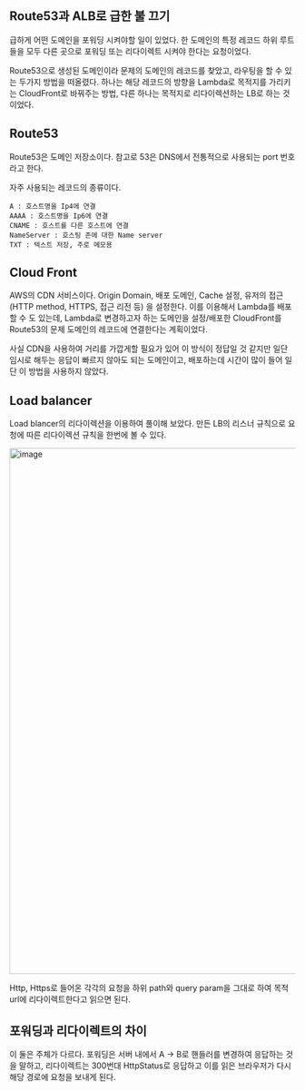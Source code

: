 
## Route53과 ALB로 급한 불 끄기

급하게 어떤 도메인을 포워딩 시켜야할 일이 있었다. 한 도메인의 특정 레코드 하위 루트들을 모두 다른 곳으로 포워딩 또는 리다이렉트 시켜야 한다는 요청이었다.    

Route53으로 생성된 도메인이라 문제의 도메인의 레코드를 찾았고, 라우팅을 할 수 있는 두가지 방법을 떠올렸다. 하나는 해당 레코드의 방향을 Lambda로 목적지를 가리키는 CloudFront로 바꿔주는 방법, 다른 하나는 목적지로 리다이렉션하는 LB로 하는 것이었다.

## Route53

Route53은 도메인 저장소이다. 참고로 53은 DNS에서 전통적으로 사용되는 port 번호라고 한다.

자주 사용되는 레코드의 종류이다.
```
A : 호스트명을 Ip4에 연결
AAAA : 호스트명을 Ip6에 연결
CNAME : 호스트를 다른 호스트에 연결
NameServer : 호스팅 존에 대한 Name server
TXT : 텍스트 저장, 주로 메모용 
```

## Cloud Front 
AWS의 CDN 서비스이다. Origin Domain, 배포 도메인, Cache 설정, 유저의 접근 (HTTP method, HTTPS, 접근 리전 등) 을 설정한다. 이를 이용해서 Lambda를 배포할 수 도 있는데, Lambda로 변경하고자 하는 도메인을 설정/배포한 CloudFront를 Route53의 문제 도메인의 레코드에 연결한다는 계획이었다.    

사실 CDN을 사용하여 거리를 가깝게할 필요가 있어 이 방식이 정답일 것 같지만 일단 임시로 해두는 응답이 빠르지 않아도 되는 도메인이고, 배포하는데 시간이 많이 들어 일단 이 방법을 사용하지 않았다.

## Load balancer

Load blancer의 리다이렉션을 이용하여 풀이해 보았다. 만든 LB의 리스너 규칙으로 요청에 따른 리다이렉션 규칙을 한번에 볼 수 있다.

<img width="927" alt="image" src="https://user-images.githubusercontent.com/46060746/201454464-7c7dff45-6902-4216-a189-c5f7d70bedf3.png">

 Http, Https로 들어온 각각의 요청을 하위 path와 query param을 그대로 하여 목적 url에 리다이렉트한다고 읽으면 된다.   

## 포워딩과 리다이렉트의 차이

이 둘은 주체가 다르다. 포워딩은 서버 내에서 A -> B로 핸들러를 변경하여 응답하는 것을 말하고, 리다이렉트는 300번대 HttpStatus로 응답하고 이를 읽은 브라우저가 다시 해당 경로에 요청을 보내게 된다.    
